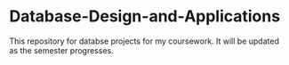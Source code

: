 # Database-Design-and-Applications
This repository for databse projects for my coursework. It will be updated as the semester progresses.
